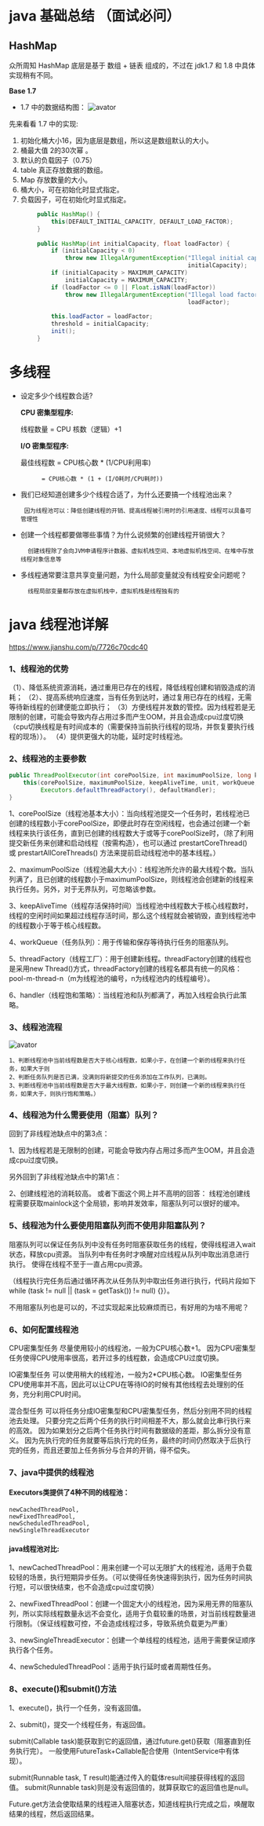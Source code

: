 # java 基础总结  （面试必问）
## HashMap
众所周知 HashMap 底层是基于 数组 + 链表 组成的，不过在 jdk1.7 和 1.8 中具体实现稍有不同。

 **Base 1.7**

- 1.7 中的数据结构图：
 ![avator](../../../../../resources/static/hashmap_1.7.jpg)

先来看看 1.7 中的实现:

1. 初始化桶大小16，因为底层是数组，所以这是数组默认的大小。
2. 桶最大值 2的30次幂 。
3. 默认的负载因子（0.75）
4. table 真正存放数据的数组。
5. Map 存放数量的大小。
6. 桶大小，可在初始化时显式指定。
7. 负载因子，可在初始化时显式指定。

```java
        public HashMap() {
            this(DEFAULT_INITIAL_CAPACITY, DEFAULT_LOAD_FACTOR);
        }
    
        public HashMap(int initialCapacity, float loadFactor) {
            if (initialCapacity < 0)
                throw new IllegalArgumentException("Illegal initial capacity: " +
                                                   initialCapacity);
            if (initialCapacity > MAXIMUM_CAPACITY)
                initialCapacity = MAXIMUM_CAPACITY;
            if (loadFactor <= 0 || Float.isNaN(loadFactor))
                throw new IllegalArgumentException("Illegal load factor: " +
                                                   loadFactor);
    
            this.loadFactor = loadFactor;
            threshold = initialCapacity;
            init();
        }
```



# 多线程

- 设定多少个线程数合适?
    
    
   **CPU 密集型程序:**
        
    线程数量 = CPU 核数（逻辑）+1
    
   **I/O 密集型程序:**
   
    最佳线程数 = CPU核心数 * (1/CPU利用率) 
   
            = CPU核心数 * (1 + (I/O耗时/CPU耗时))

- 我们已经知道创建多少个线程合适了，为什么还要搞一个线程池出来？
       
       因为线程池可以：降低创建线程的开销、提高线程被引用时的引用速度、线程可以具备可管理性
        

- 创建一个线程都要做哪些事情？为什么说频繁的创建线程开销很大？
        
        创建线程除了会向JVM申请程序计数器、虚拟机栈空间、本地虚拟机栈空间、在堆中存放线程对象信息等
        
- 多线程通常要注意共享变量问题，为什么局部变量就没有线程安全问题呢？
        
        线程局部变量都存放在虚拟机栈中，虚拟机栈是线程独有的
        
 
# java 线程池详解 
https://www.jianshu.com/p/7726c70cdc40

### 1、线程池的优势
（1）、降低系统资源消耗，通过重用已存在的线程，降低线程创建和销毁造成的消耗；
（2）、提高系统响应速度，当有任务到达时，通过复用已存在的线程，无需等待新线程的创建便能立即执行；
（3）方便线程并发数的管控。因为线程若是无限制的创建，可能会导致内存占用过多而产生OOM，并且会造成cpu过度切换（cpu切换线程是有时间成本的（需要保持当前执行线程的现场，并恢复要执行线程的现场））。
（4）提供更强大的功能，延时定时线程池。

### 2、线程池的主要参数
```java
public ThreadPoolExecutor(int corePoolSize, int maximumPoolSize, long keepAliveTime, TimeUnit unit, BlockingQueue<Runnable> workQueue) {
    this(corePoolSize, maximumPoolSize, keepAliveTime, unit, workQueue,
         Executors.defaultThreadFactory(), defaultHandler);
}
```
1、corePoolSize（线程池基本大小）：当向线程池提交一个任务时，若线程池已创建的线程数小于corePoolSize，即便此时存在空闲线程，也会通过创建一个新线程来执行该任务，直到已创建的线程数大于或等于corePoolSize时，（除了利用提交新任务来创建和启动线程（按需构造），也可以通过 prestartCoreThread() 或 prestartAllCoreThreads() 方法来提前启动线程池中的基本线程。）

2、maximumPoolSize（线程池最大大小）：线程池所允许的最大线程个数。当队列满了，且已创建的线程数小于maximumPoolSize，则线程池会创建新的线程来执行任务。另外，对于无界队列，可忽略该参数。

3、keepAliveTime（线程存活保持时间）当线程池中线程数大于核心线程数时，线程的空闲时间如果超过线程存活时间，那么这个线程就会被销毁，直到线程池中的线程数小于等于核心线程数。

4、workQueue（任务队列）：用于传输和保存等待执行任务的阻塞队列。

5、threadFactory（线程工厂）：用于创建新线程。threadFactory创建的线程也是采用new Thread()方式，threadFactory创建的线程名都具有统一的风格：pool-m-thread-n（m为线程池的编号，n为线程池内的线程编号）。

6、handler（线程饱和策略）：当线程池和队列都满了，再加入线程会执行此策略。

### 3、线程池流程
![avator](../../../../../resources/static/xcclc.png)


    1、判断线程池中当前线程数是否大于核心线程数，如果小于，在创建一个新的线程来执行任务，如果大于则
    2、判断任务队列是否已满，没满则将新提交的任务添加在工作队列，已满则。
    3、判断线程池中当前线程数是否大于最大线程数，如果小于，则创建一个新的线程来执行任务，如果大于，则执行饱和策略。）

### 4、线程池为什么需要使用（阻塞）队列？
回到了非线程池缺点中的第3点：

1、因为线程若是无限制的创建，可能会导致内存占用过多而产生OOM，并且会造成cpu过度切换。

另外回到了非线程池缺点中的第1点：

2、创建线程池的消耗较高。
或者下面这个网上并不高明的回答：
 线程池创建线程需要获取mainlock这个全局锁，影响并发效率，阻塞队列可以很好的缓冲。

### 5、线程池为什么要使用阻塞队列而不使用非阻塞队列？
阻塞队列可以保证任务队列中没有任务时阻塞获取任务的线程，使得线程进入wait状态，释放cpu资源。
当队列中有任务时才唤醒对应线程从队列中取出消息进行执行。
使得在线程不至于一直占用cpu资源。

（线程执行完任务后通过循环再次从任务队列中取出任务进行执行，代码片段如下
while (task != null || (task = getTask()) != null) {}）。

不用阻塞队列也是可以的，不过实现起来比较麻烦而已，有好用的为啥不用呢？

### 6、如何配置线程池
CPU密集型任务
尽量使用较小的线程池，一般为CPU核心数+1。 因为CPU密集型任务使得CPU使用率很高，若开过多的线程数，会造成CPU过度切换。

IO密集型任务
可以使用稍大的线程池，一般为2*CPU核心数。 IO密集型任务CPU使用率并不高，因此可以让CPU在等待IO的时候有其他线程去处理别的任务，充分利用CPU时间。

混合型任务
可以将任务分成IO密集型和CPU密集型任务，然后分别用不同的线程池去处理。 只要分完之后两个任务的执行时间相差不大，那么就会比串行执行来的高效。
因为如果划分之后两个任务执行时间有数据级的差距，那么拆分没有意义。
因为先执行完的任务就要等后执行完的任务，最终的时间仍然取决于后执行完的任务，而且还要加上任务拆分与合并的开销，得不偿失。

### 7、java中提供的线程池
#### Executors类提供了4种不同的线程池：
        
    newCachedThreadPool, 
    newFixedThreadPool,
    newScheduledThreadPool,
    newSingleThreadExecutor

#### java线程池对比:
1、newCachedThreadPool：用来创建一个可以无限扩大的线程池，适用于负载较轻的场景，执行短期异步任务。（可以使得任务快速得到执行，因为任务时间执行短，可以很快结束，也不会造成cpu过度切换）

2、newFixedThreadPool：创建一个固定大小的线程池，因为采用无界的阻塞队列，所以实际线程数量永远不会变化，适用于负载较重的场景，对当前线程数量进行限制。（保证线程数可控，不会造成线程过多，导致系统负载更为严重）

3、newSingleThreadExecutor：创建一个单线程的线程池，适用于需要保证顺序执行各个任务。

4、newScheduledThreadPool：适用于执行延时或者周期性任务。

### 8、execute()和submit()方法
1、execute()，执行一个任务，没有返回值。

2、submit()，提交一个线程任务，有返回值。

submit(Callable<T> task)能获取到它的返回值，通过future.get()获取（阻塞直到任务执行完）。
一般使用FutureTask+Callable配合使用（IntentService中有体现）。

submit(Runnable task, T result)能通过传入的载体result间接获得线程的返回值。
submit(Runnable task)则是没有返回值的，就算获取它的返回值也是null。

Future.get方法会使取结果的线程进入阻塞状态，知道线程执行完成之后，唤醒取结果的线程，然后返回结果。



